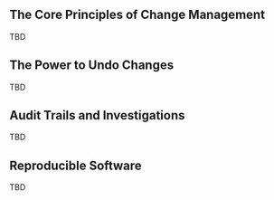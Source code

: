 The Core Principles of Change Management
----------------------------------------

TBD

The Power to Undo Changes
-------------------------

TBD

Audit Trails and Investigations
-------------------------------

TBD

Reproducible Software
---------------------

TBD
